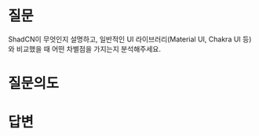 # 질문
ShadCN이 무엇인지 설명하고, 일반적인 UI 라이브러리(Material UI, Chakra UI 등)와 비교했을 때 어떤 차별점을 가지는지 분석해주세요.

# 질문의도


# 답변